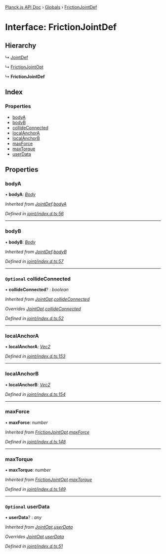 [Planck.js API Doc](../README.md) › [Globals](../globals.md) › [FrictionJointDef](frictionjointdef.md)

# Interface: FrictionJointDef

## Hierarchy

  ↳ [JointDef](jointdef.md)

  ↳ [FrictionJointOpt](frictionjointopt.md)

  ↳ **FrictionJointDef**

## Index

### Properties

* [bodyA](frictionjointdef.md#bodya)
* [bodyB](frictionjointdef.md#bodyb)
* [collideConnected](frictionjointdef.md#optional-collideconnected)
* [localAnchorA](frictionjointdef.md#localanchora)
* [localAnchorB](frictionjointdef.md#localanchorb)
* [maxForce](frictionjointdef.md#maxforce)
* [maxTorque](frictionjointdef.md#maxtorque)
* [userData](frictionjointdef.md#optional-userdata)

## Properties

###  bodyA

• **bodyA**: *[Body](../classes/body.md)*

*Inherited from [JointDef](jointdef.md).[bodyA](jointdef.md#bodya)*

*Defined in [joint/index.d.ts:56](https://github.com/shakiba/planck.js/blob/b7f66f1/lib/joint/index.d.ts#L56)*

___

###  bodyB

• **bodyB**: *[Body](../classes/body.md)*

*Inherited from [JointDef](jointdef.md).[bodyB](jointdef.md#bodyb)*

*Defined in [joint/index.d.ts:57](https://github.com/shakiba/planck.js/blob/b7f66f1/lib/joint/index.d.ts#L57)*

___

### `Optional` collideConnected

• **collideConnected**? : *boolean*

*Inherited from [JointOpt](jointopt.md).[collideConnected](jointopt.md#optional-collideconnected)*

*Overrides [JointOpt](jointopt.md).[collideConnected](jointopt.md#optional-collideconnected)*

*Defined in [joint/index.d.ts:52](https://github.com/shakiba/planck.js/blob/b7f66f1/lib/joint/index.d.ts#L52)*

___

###  localAnchorA

• **localAnchorA**: *[Vec2](../classes/vec2.md)*

*Defined in [joint/index.d.ts:153](https://github.com/shakiba/planck.js/blob/b7f66f1/lib/joint/index.d.ts#L153)*

___

###  localAnchorB

• **localAnchorB**: *[Vec2](../classes/vec2.md)*

*Defined in [joint/index.d.ts:154](https://github.com/shakiba/planck.js/blob/b7f66f1/lib/joint/index.d.ts#L154)*

___

###  maxForce

• **maxForce**: *number*

*Inherited from [FrictionJointOpt](frictionjointopt.md).[maxForce](frictionjointopt.md#maxforce)*

*Defined in [joint/index.d.ts:148](https://github.com/shakiba/planck.js/blob/b7f66f1/lib/joint/index.d.ts#L148)*

___

###  maxTorque

• **maxTorque**: *number*

*Inherited from [FrictionJointOpt](frictionjointopt.md).[maxTorque](frictionjointopt.md#maxtorque)*

*Defined in [joint/index.d.ts:149](https://github.com/shakiba/planck.js/blob/b7f66f1/lib/joint/index.d.ts#L149)*

___

### `Optional` userData

• **userData**? : *any*

*Inherited from [JointOpt](jointopt.md).[userData](jointopt.md#optional-userdata)*

*Overrides [JointOpt](jointopt.md).[userData](jointopt.md#optional-userdata)*

*Defined in [joint/index.d.ts:51](https://github.com/shakiba/planck.js/blob/b7f66f1/lib/joint/index.d.ts#L51)*
